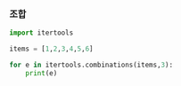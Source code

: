 ### 조합

```python
import itertools

items = [1,2,3,4,5,6]

for e in itertools.combinations(items,3):
    print(e)
```
